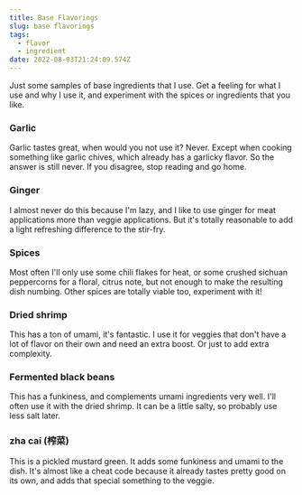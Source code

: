 ```yaml
---
title: Base Flavorings
slug: base flavorings
tags:
  - flavor
  - ingredient
date: 2022-08-03T21:24:09.574Z
---
```

Just some samples of base ingredients that I use. Get a feeling for what I use and why I use it, and experiment with the spices or ingredients that you like.

### Garlic

Garlic tastes great, when would you not use it? Never. Except when cooking something like garlic chives, which already has a garlicky flavor. So the answer is still never. If you disagree, stop reading and go home.

### Ginger

I almost never do this because I'm lazy, and I like to use ginger for meat applications more than veggie applications. But it's totally reasonable to add a light refreshing difference to the stir-fry.

### Spices

Most often I'll only use some chili flakes for heat, or some crushed sichuan peppercorns for a floral, citrus note, but not enough to make the resulting dish numbing. Other spices are totally viable too, experiment with it!

### Dried shrimp

This has a ton of umami, it's fantastic. I use it for veggies that don't have a lot of flavor on their own and need an extra boost. Or just to add extra complexity.

### Fermented black beans

This has a funkiness, and complements umami ingredients very well. I'll often use it with the dried shrimp. It can be a little salty, so probably use less salt later.

### zha cai (榨菜)

This is a pickled mustard green. It adds some funkiness and umami to the dish. It's almost like a cheat code because it already tastes pretty good on its own, and adds that special something to the veggie.